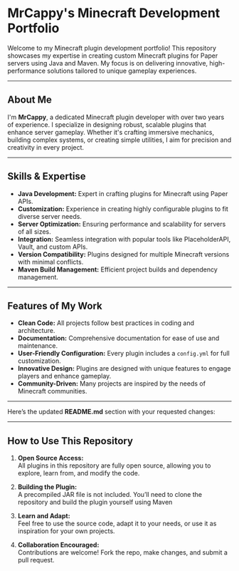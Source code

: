 # MrCappy's Minecraft Development Portfolio

Welcome to my Minecraft plugin development portfolio! This repository showcases my expertise in creating custom Minecraft plugins for Paper servers using Java and Maven. My focus is on delivering innovative, high-performance solutions tailored to unique gameplay experiences.

---

## **About Me**
I'm **MrCappy**, a dedicated Minecraft plugin developer with over two years of experience. I specialize in designing robust, scalable plugins that enhance server gameplay. Whether it's crafting immersive mechanics, building complex systems, or creating simple utilities, I aim for precision and creativity in every project.

---

## **Skills & Expertise**
- **Java Development:** Expert in crafting plugins for Minecraft using Paper APIs.
- **Customization:** Experience in creating highly configurable plugins to fit diverse server needs.
- **Server Optimization:** Ensuring performance and scalability for servers of all sizes.
- **Integration:** Seamless integration with popular tools like PlaceholderAPI, Vault, and custom APIs.
- **Version Compatibility:** Plugins designed for multiple Minecraft versions with minimal conflicts.
- **Maven Build Management:** Efficient project builds and dependency management.

---

## **Features of My Work**
- **Clean Code:** All projects follow best practices in coding and architecture.
- **Documentation:** Comprehensive documentation for ease of use and maintenance.
- **User-Friendly Configuration:** Every plugin includes a `config.yml` for full customization.
- **Innovative Design:** Plugins are designed with unique features to engage players and enhance gameplay.
- **Community-Driven:** Many projects are inspired by the needs of Minecraft communities.

---

Here’s the updated **README.md** section with your requested changes:

---

## **How to Use This Repository**
1. **Open Source Access:**  
   All plugins in this repository are fully open source, allowing you to explore, learn from, and modify the code.

2. **Building the Plugin:**  
   A precompiled JAR file is not included. You’ll need to clone the repository and build the plugin yourself using Maven

3. **Learn and Adapt:**  
   Feel free to use the source code, adapt it to your needs, or use it as inspiration for your own projects.

4. **Collaboration Encouraged:**  
   Contributions are welcome! Fork the repo, make changes, and submit a pull request.

